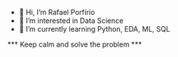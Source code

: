 - 👋 Hi, I’m Rafael Porfírio
- 👀 I’m interested in Data Science
- 🌱 I’m currently learning Python, EDA, ML, SQL

*** Keep calm and solve the problem ***
<!---
rafaelporfiriobarros/rafaelporfiriobarros is a ✨ special ✨ repository because its `README.md` (this file) appears on your GitHub profile.
You can click the Preview link to take a look at your changes.
--->
